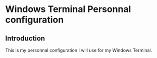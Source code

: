 # Windows Terminal Personnal configuration

## Introduction

This is my personnal configuration I will use for my Windows Terminal.
